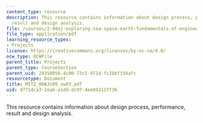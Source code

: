 ```yaml
---
content_type: resource
description: This resource contains information about design process, performance,
  result and design analysis.
file: /courses/2-00aj-exploring-sea-space-earth-fundamentals-of-engineering-design-spring-2009/d7714ca32ea6a1dddc974ee84311ff36_MIT2_00AJs09_sw03.pdf
file_type: application/pdf
learning_resource_types:
- Projects
license: https://creativecommons.org/licenses/by-nc-sa/4.0/
ocw_type: OCWFile
parent_title: Projects
parent_type: CourseSection
parent_uid: 29350056-4c00-73c5-971d-fc2bbf334afc
resourcetype: Document
title: MIT2_00AJs09_sw03.pdf
uid: d7714ca3-2ea6-a1dd-dc97-4ee84311ff36
---
```

This resource contains information about design process, performance, result and design analysis.